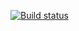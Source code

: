 [![Build status](https://ci.appveyor.com/api/projects/status/u92f5otp3tv7ye8w?svg=true)](https://ci.appveyor.com/project/AsotikovAnton/ajs-homework-10-1)
